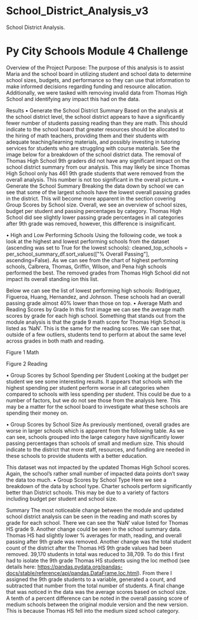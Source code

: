 # School_District_Analysis_v3
School District Analysis.
# Py City Schools Module 4 Challenge

Overview of the Project
Purpose: 
The purpose of this analysis is to assist Maria and the school board in utilizing student and school data to determine school sizes, budgets, and performance so they can use that information to make informed decisions regarding funding and resource allocation. Additionally, we were tasked with removing invalid data from Thomas High School and identifying any impact this had on the data.  

Results
•	Generate the School District Summary
Based on the analysis at the school district level, the school district appears to have a significantly fewer number of students passing reading than they are math. This should indicate to the school board that greater resources should be allocated to the hiring of math teachers, providing them and their students with adequate teaching/learning materials, and possibly investing in tutoring services for students who are struggling with course materials. See the image below for a breakdown of the school district data.
 The removal of Thomas High School 9th graders did not have any significant impact on the school district summary from our analysis. This may likely be since Thomas High School only has 461 9th grade students that were removed from the overall analysis. This number is not too significant in the overall picture.
•	Generate the School Summary
Breaking the data down by school we can see that some of the largest schools have the lowest overall passing grades in the district. This will become more apparent in the section covering Group Scores by School size. Overall, we see an overview of school sizes, budget per student and passing percentages by category. Thomas High School did see slightly lower passing grade percentages in all categories after 9th grade was removed, however, this difference is insignificant.
 
•	High and Low Performing Schools
Using the following code, we took a look at the highest and lowest performing schools from the dataset (ascending was set to True for the lowest schools): cleaned_top_schools = per_school_summary_df.sort_values(["% Overall Passing"], ascending=False). As we can see from the chart of highest performing schools, Calbrera, Thomas, Griffin, Wilson, and Pena high schools performed the best. The removed grades from Thomas High School did not impact its overall standing ion this list.
 
Below we can see the list of lowest performing high schools: Rodriguez, Figueroa, Huang, Hernandez, and Johnson. These schools had an overall passing grade almost 40% lower than those on top. 
•	Average Math and Reading Scores by Grade
In this first image we can see the average math scores by grade for each high school. Something that stands out from the module analysis is that the grade 9 math score for Thomas High School is listed as ‘NaN’. This is the same for the reading scores. We can see that, outside of a few outliers, students tend to perform at about the same level across grades in both math and reading.  

Figure 1 Math
 
Figure 2 Reading

•	Group Scores by School Spending per Student
Looking at the budget per student we see some interesting results. It appears that schools with the highest spending per student perform worse in all categories when compared to schools with less spending per student. This could be due to a number of factors, but we do not see those from the analysis here. This may be a matter for the school board to investigate what these schools are spending their money on.
 

•	Group Scores by School Size
As previously mentioned, overall grades are worse in larger schools which is apparent from the following table. As we can see, schools grouped into the large category have significantly lower passing percentages than schools of small and medium size. This should indicate to the district that more staff, resources, and funding are needed in these schools to provide students with a better education.
 
This dataset was not impacted by the updated Thomas High School scores. Again, the school’s rather small number of impacted data points don’t sway the data too much.
•	Group Scores by School Type
Here we see a breakdown of the data by school type. Charter schools perform significantly better than District schools. This may be due to a variety of factors including budget per student and school size. 
 
	
Summary
The most noticeable change between the module and updated school district analysis can be seen in the reading and math scores by grade for each school. There we can see the ‘NaN’ value listed for Thomas HS grade 9. Another change could be seen in the school summary data. Thomas HS had slightly lower % averages for math, reading, and overall passing after 9th grade was removed. Another change was the total student count of the district after the Thomas HS 9th grade values had been removed. 39,170 students in total was reduced to 38,709. To do this I first had to isolate the 9th grade Thomas HS students using the loc method (see details here: https://pandas.pydata.org/pandas-docs/stable/reference/api/pandas.DataFrame.loc.html). From there I assigned the 9th grade students to a variable, generated a count, and subtracted that number from the total number of students. A final change that was noticed in the data was the average scores based on school size. A tenth of a percent difference can be noted in the overall passing score of medium schools between the original module version and the new version. This is because Thomas HS fell into the medium sized school category.
